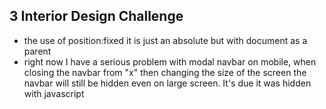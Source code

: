 ## 3 Interior Design Challenge
- the use of position:fixed it is just an absolute but with document as a parent 
- right now I have a serious problem with modal navbar on mobile, when closing the navbar from "x" then changing the size of the screen the navbar will still be hidden even on large screen. It's due it was hidden with javascript 